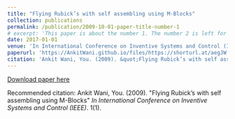 ```yaml
---
title: "Flying Rubick’s with self assembling using M-Blocks"
collection: publications
permalink: /publication/2009-10-01-paper-title-number-1
# excerpt: 'This paper is about the number 1. The number 2 is left for future work.'
date: 2017-01-01
venue: 'In International Conference on Inventive Systems and Control (IEEE)'
paperurl: 'https://AnkitWani.github.io/files/https://shorturl.at/aegJW'
citation: 'Ankit Wani, You. (2009). &quot;Flying Rubick’s with self assembling using M-Blocks.&quot; <i>In International Conference on Inventive Systems and Control (IEEE)</i>. 1(1).'
---
```

[Download paper here](https://shorturl.at/aegJW)

Recommended citation: Ankit Wani, You. (2009). "Flying Rubick’s with self assembling using M-Blocks" <i>In International Conference on Inventive Systems and Control (IEEE)</i>. 1(1).
